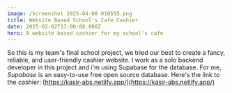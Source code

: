 ```yaml
---
image: /Screenshot 2025-04-08 010555.png
title: Website Based School's Cafe Cashier
date: 2025-02-02T17:00:00.000Z
hero: A website based cashier for my school's cafe
---
```


So this is my team's final school project, we tried our best to create a fancy, reliable, and user-friendly cashier website. I work as a solo backend developer in this project and i'm using Supabase for the database. For me, *Supabase* is an easy-to-use free open source database. Here's the link to the cashier: [https://kasir-abs.netlify.app/](https://kasir-abs.netlify.app/)     
